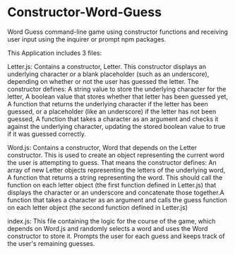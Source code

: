 # Constructor-Word-Guess

Word Guess command-line game using constructor functions and receiving user input using the inquirer or prompt npm packages.

This Application includes 3 files:

Letter.js: Contains a constructor, Letter. This constructor displays an underlying character or a blank placeholder (such as an underscore), depending on whether or not the user has guessed the letter. The constructor defines: A string value to store the underlying character for the letter, A boolean value that stores whether that letter has been guessed yet, A function that returns the underlying character if the letter has been guessed, or a placeholder (like an underscore) if the letter has not been guessed, A function that takes a character as an argument and checks it against the underlying character, updating the stored boolean value to true if it was guessed correctly.

Word.js: Contains a constructor, Word that depends on the Letter constructor. This is used to create an object representing the current word the user is attempting to guess. That means the constructor defines: An array of new Letter objects representing the letters of the underlying word, A function that returns a string representing the word. This should call the function on each letter object (the first function defined in Letter.js) that displays the character or an underscore and concatenate those together.A function that takes a character as an argument and calls the guess function on each letter object (the second function defined in Letter.js)

index.js: This file containing the logic for the course of the game, which depends on Word.js and randomly selects a word and uses the Word constructor to store it. Prompts the user for each guess and keeps track of the user's remaining guesses.